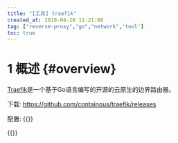 ```yaml
---
title: "[工具] traefik"
created_at: 2018-04-20 11:21:00
tag: ["reverse-proxy","go","network",'tool']
toc: true
---
```


# 1 概述 {#overview}

[Traefik](https://docs.traefik.io/)是一个基于Go语言编写的开源的云原生的边界路由器。

下载: <https://github.com/containous/traefik/releases>

配置:
{{<highlight-file path="traefik.yml" lang="yml">}}

{{<highlight-file path="dynamic.yml" lang="yml">}}
